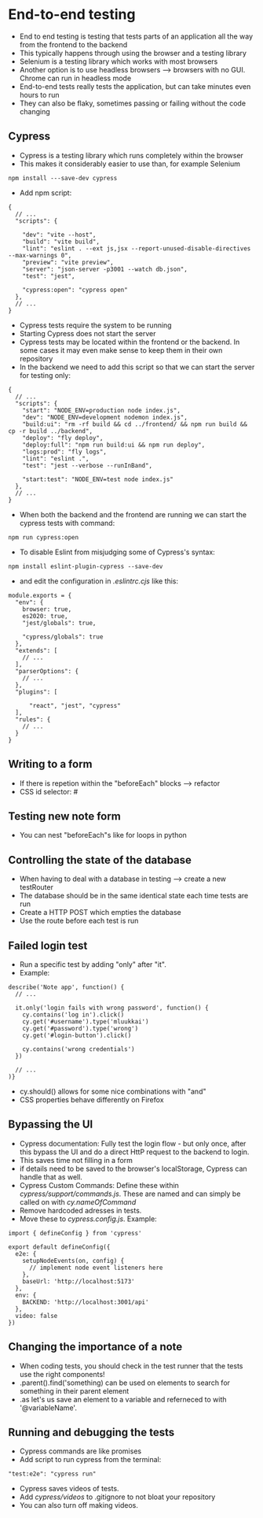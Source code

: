 # End-to-end testing
- End to end testing is testing that tests parts of an application all the way from the frontend to the backend
- This typically happens through using the browser and a testing library
- Selenium is a testing library which works with most browsers
- Another option is to use headless browsers --> browsers with no GUI. Chrome can run in headless mode
- End-to-end tests really tests the application, but can take minutes even hours to run
- They can also be flaky, sometimes passing or failing without the code changing

## Cypress
- Cypress is a testing library which runs completely within the browser
- This makes it considerably easier to use than, for example Selenium
```
npm install ---save-dev cypress
```
- Add npm script:
```
{
  // ...
  "scripts": {

    "dev": "vite --host",
    "build": "vite build",
    "lint": "eslint . --ext js,jsx --report-unused-disable-directives --max-warnings 0",
    "preview": "vite preview",
    "server": "json-server -p3001 --watch db.json",
    "test": "jest",

    "cypress:open": "cypress open"
  },
  // ...
}
```
- Cypress tests require the system to be running
- Starting Cypress does not start the server
- Cypress tests may be located within the frontend or the backend. In some cases it may even make sense to keep them in their own repository
- In the backend we need to add this script so that we can start the server for testing only:
```
{
  // ...
  "scripts": {
    "start": "NODE_ENV=production node index.js",
    "dev": "NODE_ENV=development nodemon index.js",
    "build:ui": "rm -rf build && cd ../frontend/ && npm run build && cp -r build ../backend",
    "deploy": "fly deploy",
    "deploy:full": "npm run build:ui && npm run deploy",
    "logs:prod": "fly logs",
    "lint": "eslint .",
    "test": "jest --verbose --runInBand",

    "start:test": "NODE_ENV=test node index.js"
  },
  // ...
}
```
- When both the backend and the frontend are running we can start the cypress tests with command:
```
npm run cypress:open
```
- To disable Eslint from misjudging some of Cypress's syntax:
```
npm install eslint-plugin-cypress --save-dev
```
- and edit the configuration in *.eslintrc.cjs* like this:
```
module.exports = {
  "env": {
    browser: true,
    es2020: true,
    "jest/globals": true,

    "cypress/globals": true
  },
  "extends": [ 
    // ...
  ],
  "parserOptions": {
    // ...
  },
  "plugins": [

      "react", "jest", "cypress"
  ],
  "rules": {
    // ...
  }
}
```

## Writing to a form
- If there is repetion within the "beforeEach" blocks --> refactor
- CSS id selector: #

## Testing new note form
- You can nest "beforeEach"s like for loops in python

## Controlling the state of the database
- When having to deal with a database in testing --> create a new testRouter
- The database should be in the same identical state each time tests are run
- Create a HTTP POST which empties the database
- Use the route before each test is run

## Failed login test
- Run a specific test by adding "only" after "it".
- Example:
```
describe('Note app', function() {
  // ...

  it.only('login fails with wrong password', function() {
    cy.contains('log in').click()
    cy.get('#username').type('mluukkai')
    cy.get('#password').type('wrong')
    cy.get('#login-button').click()

    cy.contains('wrong credentials')
  })

  // ...
)}
```
- cy.should() allows for some nice combinations with "and"
- CSS properties behave differently on Firefox

## Bypassing the UI
- Cypress documentation: Fully test the login flow - but only once, after this bypass the UI and do a direct HttP request to the backend to login.
- This saves time not filling in a form
- if details need to be saved to the browser's localStorage, Cypress can handle that as well.
- Cypress Custom Commands: Define these within *cypress/support/commands.js*. These are named and can simply be called on with *cy.nameOfCommand*
- Remove hardcoded adresses in tests.
- Move these to *cypress.config.js*. Example:
```
import { defineConfig } from 'cypress'

export default defineConfig({
  e2e: {
    setupNodeEvents(on, config) {
      // implement node event listeners here
    },
    baseUrl: 'http://localhost:5173'
  },
  env: {
    BACKEND: 'http://localhost:3001/api'
  },
  video: false
})
```

## Changing the importance of a note
- When coding tests, you should check in the test runner that the tests use the right components!
- .parent().find('something) can be used on elements to search for something in their parent element
- .as let's us save an element to a variable and referneced to with '@variableName'.

## Running and debugging the tests
- Cypress commands are like promises
- Add script to run cypress from the terminal:
```
"test:e2e": "cypress run"
```
- Cypress saves videos of tests.
- Add *cypress/videos* to .gitignore to not bloat your repository
- You can also turn off making videos.
